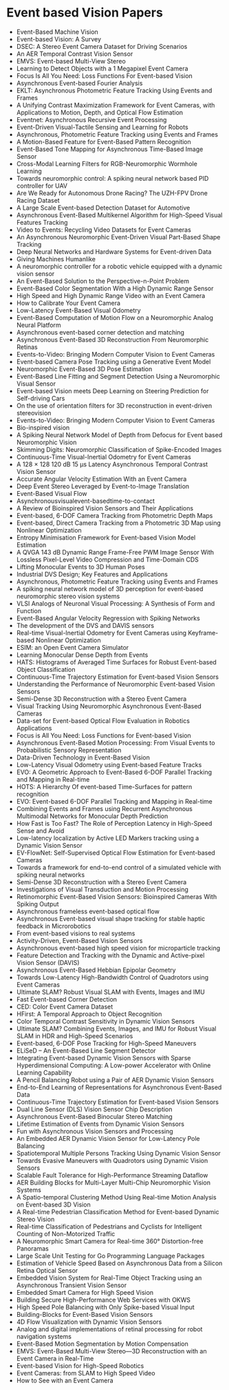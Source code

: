 # Event based Vision Papers
<ul>

                             

 <li><a target="_blank" href="https://github.com/manjunath5496/Event-based-Vision-Papers/blob/master/ev(1).pdf" style="text-decoration:none;">Event-Based Machine Vision</a></li>

 <li><a target="_blank" href="https://github.com/manjunath5496/Event-based-Vision-Papers/blob/master/ev(2).pdf" style="text-decoration:none;">Event-based Vision: A Survey</a></li>

<li><a target="_blank" href="https://github.com/manjunath5496/Event-based-Vision-Papers/blob/master/ev(3).pdf" style="text-decoration:none;">DSEC: A Stereo Event Camera Dataset for Driving Scenarios</a></li>
 <li><a target="_blank" href="https://github.com/manjunath5496/Event-based-Vision-Papers/blob/master/ev(4).pdf" style="text-decoration:none;">An AER Temporal Contrast Vision Sensor</a></li>                              
<li><a target="_blank" href="https://github.com/manjunath5496/Event-based-Vision-Papers/blob/master/ev(5).pdf" style="text-decoration:none;">EMVS: Event-based Multi-View Stereo</a></li>
<li><a target="_blank" href="https://github.com/manjunath5496/Event-based-Vision-Papers/blob/master/ev(6).pdf" style="text-decoration:none;">Learning to Detect Objects with a 1 Megapixel Event Camera</a></li>
 <li><a target="_blank" href="https://github.com/manjunath5496/Event-based-Vision-Papers/blob/master/ev(7).pdf" style="text-decoration:none;">Focus Is All You Need: Loss Functions For Event-based Vision</a></li>

 <li><a target="_blank" href="https://github.com/manjunath5496/Event-based-Vision-Papers/blob/master/ev(8).pdf" style="text-decoration:none;"> Asynchronous Event-based Fourier Analysis </a></li>
   <li><a target="_blank" href="https://github.com/manjunath5496/Event-based-Vision-Papers/blob/master/ev(9).pdf" style="text-decoration:none;">EKLT: Asynchronous Photometric Feature Tracking Using Events and Frames</a></li>
  
   
 <li><a target="_blank" href="https://github.com/manjunath5496/Event-based-Vision-Papers/blob/master/ev(10).pdf" style="text-decoration:none;">A Unifying Contrast Maximization Framework for Event Cameras, with Applications to Motion, Depth, and Optical Flow Estimation </a></li>                              
<li><a target="_blank" href="https://github.com/manjunath5496/Event-based-Vision-Papers/blob/master/ev(11).pdf" style="text-decoration:none;">Eventnet:
Asynchronous Recursive Event Processing</a></li>
<li><a target="_blank" href="https://github.com/manjunath5496/Event-based-Vision-Papers/blob/master/ev(12).pdf" style="text-decoration:none;">Event-Driven Visual-Tactile Sensing and Learning for Robots</a></li>
<li><a target="_blank" href="https://github.com/manjunath5496/Event-based-Vision-Papers/blob/master/ev(13).pdf" style="text-decoration:none;">Asynchronous, Photometric Feature Tracking using Events and Frames</a></li>

<li><a target="_blank" href="https://github.com/manjunath5496/Event-based-Vision-Papers/blob/master/ev(14).pdf" style="text-decoration:none;">A Motion-Based Feature for
Event-Based Pattern Recognition</a></li>
                              
<li><a target="_blank" href="https://github.com/manjunath5496/Event-based-Vision-Papers/blob/master/ev(15).pdf" style="text-decoration:none;">Event-Based Tone Mapping for Asynchronous Time-Based Image Sensor</a></li>

<li><a target="_blank" href="https://github.com/manjunath5496/Event-based-Vision-Papers/blob/master/ev(16).pdf" style="text-decoration:none;">Cross-Modal Learning Filters for RGB-Neuromorphic Wormhole Learning</a></li>

  <li><a target="_blank" href="https://github.com/manjunath5496/Event-based-Vision-Papers/blob/master/ev(17).pdf" style="text-decoration:none;">Towards neuromorphic control: A spiking neural network based PID controller for UAV</a></li>   
  
<li><a target="_blank" href="https://github.com/manjunath5496/Event-based-Vision-Papers/blob/master/ev(18).pdf" style="text-decoration:none;">Are We Ready for Autonomous Drone Racing? The UZH-FPV Drone Racing Dataset</a></li> 

  
<li><a target="_blank" href="https://github.com/manjunath5496/Event-based-Vision-Papers/blob/master/ev(19).pdf" style="text-decoration:none;">A Large Scale Event-based Detection Dataset for Automotive</a></li> 

<li><a target="_blank" href="https://github.com/manjunath5496/Event-based-Vision-Papers/blob/master/ev(20).pdf" style="text-decoration:none;">Asynchronous Event-Based Multikernel Algorithm for High-Speed Visual Features Tracking</a></li>

<li><a target="_blank" href="https://github.com/manjunath5496/Event-based-Vision-Papers/blob/master/ev(21).pdf" style="text-decoration:none;">Video to Events:
Recycling Video Datasets for Event Cameras</a></li>
<li><a target="_blank" href="https://github.com/manjunath5496/Event-based-Vision-Papers/blob/master/ev(22).pdf" style="text-decoration:none;">An Asynchronous Neuromorphic Event-Driven Visual Part-Based Shape Tracking</a></li> 
 <li><a target="_blank" href="https://github.com/manjunath5496/Event-based-Vision-Papers/blob/master/ev(23).pdf" style="text-decoration:none;">Deep Neural Networks and Hardware Systems for Event-driven Data</a></li> 
 

   <li><a target="_blank" href="https://github.com/manjunath5496/Event-based-Vision-Papers/blob/master/ev(24).pdf" style="text-decoration:none;">Giving
Machines Humanlike</a></li>
 
   <li><a target="_blank" href="https://github.com/manjunath5496/Event-based-Vision-Papers/blob/master/ev(25).pdf" style="text-decoration:none;">A neuromorphic controller for a robotic vehicle equipped with a dynamic vision sensor</a></li>                              
 <li><a target="_blank" href="https://github.com/manjunath5496/Event-based-Vision-Papers/blob/master/ev(26).pdf" style="text-decoration:none;">An Event-Based Solution to the Perspective-n-Point Problem</a></li>
 <li><a target="_blank" href="https://github.com/manjunath5496/Event-based-Vision-Papers/blob/master/ev(27).pdf" style="text-decoration:none;">Event-Based Color Segmentation
With a High Dynamic Range Sensor</a></li>
   
 
   <li><a target="_blank" href="https://github.com/manjunath5496/Event-based-Vision-Papers/blob/master/ev(28).pdf" style="text-decoration:none;">High Speed and High Dynamic Range Video with an Event Camera</a></li>
 
   <li><a target="_blank" href="https://github.com/manjunath5496/Event-based-Vision-Papers/blob/master/ev(29).pdf" style="text-decoration:none;">How to Calibrate Your Event Camera </a></li>                              

  <li><a target="_blank" href="https://github.com/manjunath5496/Event-based-Vision-Papers/blob/master/ev(30).pdf" style="text-decoration:none;">Low-Latency Event-Based Visual Odometry</a></li>
 
   <li><a target="_blank" href="https://github.com/manjunath5496/Event-based-Vision-Papers/blob/master/ev(31).pdf" style="text-decoration:none;">Event-Based Computation of Motion Flow on a Neuromorphic Analog Neural Platform</a></li> 
    <li><a target="_blank" href="https://github.com/manjunath5496/Event-based-Vision-Papers/blob/master/ev(32).pdf" style="text-decoration:none;">Asynchronous event-based corner detection and matching</a></li> 

   <li><a target="_blank" href="https://github.com/manjunath5496/Event-based-Vision-Papers/blob/master/ev(33).pdf" style="text-decoration:none;">Asynchronous Event-Based 3D Reconstruction From Neuromorphic Retinas</a></li>                              

  <li><a target="_blank" href="https://github.com/manjunath5496/Event-based-Vision-Papers/blob/master/ev(34).pdf" style="text-decoration:none;">Events-to-Video: Bringing Modern Computer Vision to Event Cameras</a></li> 
 
  <li><a target="_blank" href="https://github.com/manjunath5496/Event-based-Vision-Papers/blob/master/ev(35).pdf" style="text-decoration:none;">Event-based Camera Pose Tracking using a Generative Event Model</a></li> 

  <li><a target="_blank" href="https://github.com/manjunath5496/Event-based-Vision-Papers/blob/master/ev(36).pdf" style="text-decoration:none;">Neuromorphic Event-Based 3D Pose Estimation</a></li> 
 
<li><a target="_blank" href="https://github.com/manjunath5496/Event-based-Vision-Papers/blob/master/ev(37).pdf" style="text-decoration:none;">Event-Based Line Fitting and Segment Detection Using a Neuromorphic Visual Sensor</a></li>
 <li><a target="_blank" href="https://github.com/manjunath5496/Event-based-Vision-Papers/blob/master/ev(38).pdf" style="text-decoration:none;">Event-based Vision meets Deep Learning on Steering Prediction for Self-driving Cars</a></li>
<li><a target="_blank" href="https://github.com/manjunath5496/Event-based-Vision-Papers/blob/master/ev(39).pdf" style="text-decoration:none;">On the use of orientation filters for 3D reconstruction in event-driven stereovision</a></li>
 <li><a target="_blank" href="https://github.com/manjunath5496/Event-based-Vision-Papers/blob/master/ev(40).pdf" style="text-decoration:none;">Events-to-Video:
Bringing Modern Computer Vision to Event Cameras</a></li>                              
<li><a target="_blank" href="https://github.com/manjunath5496/Event-based-Vision-Papers/blob/master/ev(41).pdf" style="text-decoration:none;">Bio-inspired vision</a></li>
<li><a target="_blank" href="https://github.com/manjunath5496/Event-based-Vision-Papers/blob/master/ev(42).pdf" style="text-decoration:none;">A Spiking Neural Network Model
of Depth from Defocus for Event based Neuromorphic Vision</a></li>
 
  <li><a target="_blank" href="https://github.com/manjunath5496/Event-based-Vision-Papers/blob/master/ev(43).pdf" style="text-decoration:none;">Skimming Digits: Neuromorphic Classification of Spike-Encoded Images</a></li>
 <li><a target="_blank" href="https://github.com/manjunath5496/Event-based-Vision-Papers/blob/master/ev(44).pdf" style="text-decoration:none;">Continuous-Time Visual-Inertial Odometry for Event Cameras</a></li>
   <li><a target="_blank" href="https://github.com/manjunath5496/Event-based-Vision-Papers/blob/master/ev(45).pdf" style="text-decoration:none;">A 128 &times; 128 120 dB 15 μs Latency Asynchronous Temporal Contrast Vision Sensor</a></li>  
   
<li><a target="_blank" href="https://github.com/manjunath5496/Event-based-Vision-Papers/blob/master/ev(46).pdf" style="text-decoration:none;">Accurate Angular Velocity Estimation With an Event Camera</a></li> 
                             
<li><a target="_blank" href="https://github.com/manjunath5496/Event-based-Vision-Papers/blob/master/ev(47).pdf" style="text-decoration:none;">Deep Event Stereo Leveraged by Event-to-Image Translation</a></li>
<li><a target="_blank" href="https://github.com/manjunath5496/Event-based-Vision-Papers/blob/master/ev(48).pdf" style="text-decoration:none;">Event-Based Visual Flow</a></li>

<li><a target="_blank" href="https://github.com/manjunath5496/Event-based-Vision-Papers/blob/master/ev(49).pdf" style="text-decoration:none;">Asynchronousvisualevent-basedtime-to-contact</a></li>
                              
<li><a target="_blank" href="https://github.com/manjunath5496/Event-based-Vision-Papers/blob/master/ev(50).pdf" style="text-decoration:none;">A Review of Bioinspired Vision Sensors and Their Applications</a></li>
<li><a target="_blank" href="https://github.com/manjunath5496/Event-based-Vision-Papers/blob/master/ev(51).pdf" style="text-decoration:none;">Event-based, 6-DOF Camera Tracking from Photometric Depth Maps</a></li>
<li><a target="_blank" href="https://github.com/manjunath5496/Event-based-Vision-Papers/blob/master/ev(52).pdf" style="text-decoration:none;">Event-based, Direct Camera Tracking from a Photometric 3D Map using Nonlinear Optimization</a></li>

<li><a target="_blank" href="https://github.com/manjunath5496/Event-based-Vision-Papers/blob/master/ev(53).pdf" style="text-decoration:none;">Entropy Minimisation Framework for
Event-based Vision Model Estimation</a></li>
 
<li><a target="_blank" href="https://github.com/manjunath5496/Event-based-Vision-Papers/blob/master/ev(54).pdf" style="text-decoration:none;">A QVGA 143 dB Dynamic Range Frame-Free PWM Image Sensor With Lossless Pixel-Level Video Compression and Time-Domain CDS </a></li>

<li><a target="_blank" href="https://github.com/manjunath5496/Event-based-Vision-Papers/blob/master/ev(55).pdf" style="text-decoration:none;">Lifting Monocular Events to 3D Human Poses</a></li>
 
  <li><a target="_blank" href="https://github.com/manjunath5496/Event-based-Vision-Papers/blob/master/ev(56).pdf" style="text-decoration:none;">Industrial DVS Design;
Key Features and Applications </a></li>                              

  <li><a target="_blank" href="https://github.com/manjunath5496/Event-based-Vision-Papers/blob/master/ev(57).pdf" style="text-decoration:none;">Asynchronous, Photometric Feature Tracking using Events and Frames</a></li>
 
   <li><a target="_blank" href="https://github.com/manjunath5496/Event-based-Vision-Papers/blob/master/ev(58).pdf" style="text-decoration:none;">A spiking neural network model
of 3D perception for event-based neuromorphic stereo vision systems</a></li>
    <li><a target="_blank" href="https://github.com/manjunath5496/Event-based-Vision-Papers/blob/master/ev(59).pdf" style="text-decoration:none;">VLSI Analogs of Neuronal Visual Processing: A Synthesis of Form and Function</a></li>
 
  <li><a target="_blank" href="https://github.com/manjunath5496/Event-based-Vision-Papers/blob/master/ev(60).pdf" style="text-decoration:none;">Event-Based Angular Velocity Regression with Spiking Networks </a></li>
 
   <li><a target="_blank" href="https://github.com/manjunath5496/Event-based-Vision-Papers/blob/master/ev(61).pdf" style="text-decoration:none;">The development of the DVS and DAVIS sensors</a></li>
 
   <li><a target="_blank" href="https://github.com/manjunath5496/Event-based-Vision-Papers/blob/master/ev(62).pdf" style="text-decoration:none;">Real-time Visual-Inertial Odometry for Event Cameras using Keyframe-based Nonlinear Optimization</a></li>
 
   <li><a target="_blank" href="https://github.com/manjunath5496/Event-based-Vision-Papers/blob/master/ev(63).pdf" style="text-decoration:none;">ESIM: an Open Event Camera Simulator</a></li>                              

  <li><a target="_blank" href="https://github.com/manjunath5496/Event-based-Vision-Papers/blob/master/ev(64).pdf" style="text-decoration:none;">Learning Monocular Dense Depth from Events</a></li>
 
   <li><a target="_blank" href="https://github.com/manjunath5496/Event-based-Vision-Papers/blob/master/ev(65).pdf" style="text-decoration:none;">HATS: Histograms of Averaged Time Surfaces for Robust Event-based Object Classification </a></li> 

   <li><a target="_blank" href="https://github.com/manjunath5496/Event-based-Vision-Papers/blob/master/ev(66).pdf" style="text-decoration:none;">Continuous-Time Trajectory Estimation for Event-based Vision Sensors</a></li> 
 
   <li><a target="_blank" href="https://github.com/manjunath5496/Event-based-Vision-Papers/blob/master/ev(67).pdf" style="text-decoration:none;">Understanding the Performance of Neuromorphic Event-based Vision Sensors</a></li>                              

  <li><a target="_blank" href="https://github.com/manjunath5496/Event-based-Vision-Papers/blob/master/ev(68).pdf" style="text-decoration:none;">Semi-Dense 3D Reconstruction with a Stereo Event Camera</a></li> 
 
  
   <li><a target="_blank" href="https://github.com/manjunath5496/Event-based-Vision-Papers/blob/master/ev(69).pdf" style="text-decoration:none;">Visual Tracking Using Neuromorphic Asynchronous Event-Based Cameras</a></li>                              

  <li><a target="_blank" href="https://github.com/manjunath5496/Event-based-Vision-Papers/blob/master/ev(70).pdf" style="text-decoration:none;">Data-set for Event-based Optical Flow Evaluation in Robotics Applications</a></li> 
  
 
 <li><a target="_blank" href="https://github.com/manjunath5496/Event-based-Vision-Papers/blob/master/ev(71).pdf" style="text-decoration:none;">Focus is All You Need:
Loss Functions for Event-based Vision</a></li>
 
 <li><a target="_blank" href="https://github.com/manjunath5496/Event-based-Vision-Papers/blob/master/ev(72).pdf" style="text-decoration:none;">Asynchronous Event-Based Motion Processing: From Visual Events to Probabilistic Sensory Representation</a></li> 
 
 
 <li><a target="_blank" href="https://github.com/manjunath5496/Event-based-Vision-Papers/blob/master/ev(73).pdf" style="text-decoration:none;">Data-Driven Technology in Event-Based Vision</a></li>
  <li><a target="_blank" href="https://github.com/manjunath5496/Event-based-Vision-Papers/blob/master/ev(74).pdf" style="text-decoration:none;">Low-Latency Visual Odometry using Event-based Feature Tracks</a></li>
    <li><a target="_blank" href="https://github.com/manjunath5496/Event-based-Vision-Papers/blob/master/ev(75).pdf" style="text-decoration:none;">EVO: A Geometric Approach to Event-Based 6-DOF Parallel Tracking and Mapping in Real-time</a></li>                        
<li><a target="_blank" href="https://github.com/manjunath5496/Event-based-Vision-Papers/blob/master/ev(76).pdf" style="text-decoration:none;">HOTS: A Hierarchy Of event-based Time-Surfaces for pattern recognition</a></li>

 <li><a target="_blank" href="https://github.com/manjunath5496/Event-based-Vision-Papers/blob/master/ev(77).pdf" style="text-decoration:none;">EVO: Event-based 6-DOF Parallel
Tracking and Mapping in Real-time</a></li> 
 
 
 <li><a target="_blank" href="https://github.com/manjunath5496/Event-based-Vision-Papers/blob/master/ev(78).pdf" style="text-decoration:none;">Combining Events and Frames using Recurrent Asynchronous Multimodal Networks for Monocular Depth Prediction</a></li>
  <li><a target="_blank" href="https://github.com/manjunath5496/Event-based-Vision-Papers/blob/master/ev(79).pdf" style="text-decoration:none;">How Fast is Too Fast? The Role of Perception Latency in High-Speed Sense and Avoid</a></li>


 <li><a target="_blank" href="https://github.com/manjunath5496/Event-based-Vision-Papers/blob/master/ev(80).pdf" style="text-decoration:none;">Low-latency localization by Active LED Markers tracking using a Dynamic Vision Sensor</a></li> 
 
 
 <li><a target="_blank" href="https://github.com/manjunath5496/Event-based-Vision-Papers/blob/master/ev(81).pdf" style="text-decoration:none;">EV-FlowNet: Self-Supervised Optical Flow Estimation for Event-based Cameras</a></li>
  <li><a target="_blank" href="https://github.com/manjunath5496/Event-based-Vision-Papers/blob/master/ev(82).pdf" style="text-decoration:none;">Towards a framework for end-to-end control of a simulated vehicle with spiking neural networks</a></li>

 <li><a target="_blank" href="https://github.com/manjunath5496/Event-based-Vision-Papers/blob/master/ev(83).pdf" style="text-decoration:none;">Semi-Dense 3D Reconstruction with a Stereo Event Camera</a></li>
  <li><a target="_blank" href="https://github.com/manjunath5496/Event-based-Vision-Papers/blob/master/ev(84).pdf" style="text-decoration:none;">Investigations of
Visual Transduction and Motion Processing</a></li>

 <li><a target="_blank" href="https://github.com/manjunath5496/Event-based-Vision-Papers/blob/master/ev(85).pdf" style="text-decoration:none;">Retinomorphic Event-Based
Vision Sensors: Bioinspired Cameras With Spiking Output</a></li>
  <li><a target="_blank" href="https://github.com/manjunath5496/Event-based-Vision-Papers/blob/master/ev(86).pdf" style="text-decoration:none;">Asynchronous frameless event-based optical flow</a></li>

 <li><a target="_blank" href="https://github.com/manjunath5496/Event-based-Vision-Papers/blob/master/ev(87).pdf" style="text-decoration:none;">Asynchronous Event-based visual shape tracking for stable haptic feedback in Microrobotics</a></li>
  <li><a target="_blank" href="https://github.com/manjunath5496/Event-based-Vision-Papers/blob/master/ev(88).pdf" style="text-decoration:none;">From event-based visions to real systems</a></li>
  <li><a target="_blank" href="https://github.com/manjunath5496/Event-based-Vision-Papers/blob/master/ev(89).pdf" style="text-decoration:none;">Activity-Driven, Event-Based Vision Sensors</a></li>
  
  
  <li><a target="_blank" href="https://github.com/manjunath5496/Event-based-Vision-Papers/blob/master/ev(90).pdf" style="text-decoration:none;">Asynchronous event-based high speed vision for microparticle tracking</a></li>
  <li><a target="_blank" href="https://github.com/manjunath5496/Event-based-Vision-Papers/blob/master/ev(91).pdf" style="text-decoration:none;">Feature Detection and Tracking with the Dynamic and Active-pixel Vision Sensor (DAVIS)</a></li>

 <li><a target="_blank" href="https://github.com/manjunath5496/Event-based-Vision-Papers/blob/master/ev(92).pdf" style="text-decoration:none;">Asynchronous Event-Based Hebbian
Epipolar Geometry</a></li>
  <li><a target="_blank" href="https://github.com/manjunath5496/Event-based-Vision-Papers/blob/master/ev(93).pdf" style="text-decoration:none;"> Towards Low-Latency High-Bandwidth Control of Quadrotors using Event Cameras</a></li>
  <li><a target="_blank" href="https://github.com/manjunath5496/Event-based-Vision-Papers/blob/master/ev(94).pdf" style="text-decoration:none;">Ultimate SLAM? Robust Visual SLAM with Events, Images and IMU</a></li> 
  
   <li><a target="_blank" href="https://github.com/manjunath5496/Event-based-Vision-Papers/blob/master/ev(95).pdf" style="text-decoration:none;">Fast Event-based Corner Detection</a></li>  
  
<li><a target="_blank" href="https://github.com/manjunath5496/Event-based-Vision-Papers/blob/master/ev(96).pdf" style="text-decoration:none;">CED: Color Event Camera Dataset</a></li> 
  
  
<li><a target="_blank" href="https://github.com/manjunath5496/Event-based-Vision-Papers/blob/master/ev(97).pdf" style="text-decoration:none;">HFirst: A Temporal Approach to Object Recognition</a></li>


 <li><a target="_blank" href="https://github.com/manjunath5496/Event-based-Vision-Papers/blob/master/ev(98).pdf" style="text-decoration:none;">Color Temporal Contrast Sensitivity in Dynamic Vision Sensors</a></li> 
  
   <li><a target="_blank" href="https://github.com/manjunath5496/Event-based-Vision-Papers/blob/master/ev(99).pdf" style="text-decoration:none;">Ultimate SLAM? Combining Events, Images, and IMU for Robust Visual SLAM in HDR and High-Speed Scenarios</a></li>  
  
<li><a target="_blank" href="https://github.com/manjunath5496/Event-based-Vision-Papers/blob/master/ev(100).pdf" style="text-decoration:none;">Event-based, 6-DOF Pose Tracking for High-Speed Maneuvers</a></li>  
  
 <li><a target="_blank" href="https://github.com/manjunath5496/Event-based-Vision-Papers/blob/master/ev(101).pdf" style="text-decoration:none;">ELiSeD – An Event-Based Line Segment Detector</a></li> 
  
   <li><a target="_blank" href="https://github.com/manjunath5496/Event-based-Vision-Papers/blob/master/ev(102).pdf" style="text-decoration:none;">Integrating Event-based Dynamic Vision Sensors with Sparse Hyperdimensional Computing: A Low-power Accelerator with Online Learning Capability</a></li> 
  
   
 <li><a target="_blank" href="https://github.com/manjunath5496/Event-based-Vision-Papers/blob/master/ev(103).pdf" style="text-decoration:none;">A Pencil Balancing Robot using a Pair of AER Dynamic Vision Sensors </a></li> 
  
   <li><a target="_blank" href="https://github.com/manjunath5496/Event-based-Vision-Papers/blob/master/ev(104).pdf" style="text-decoration:none;">End-to-End Learning of Representations for Asynchronous Event-Based Data</a></li>  
   
 <li><a target="_blank" href="https://github.com/manjunath5496/Event-based-Vision-Papers/blob/master/ev(105).pdf" style="text-decoration:none;">Continuous-Time Trajectory Estimation for Event-based Vision Sensors</a></li> 
 
<li><a target="_blank" href="https://github.com/manjunath5496/Event-based-Vision-Papers/blob/master/ev(106).pdf" style="text-decoration:none;">Dual Line Sensor (DLS)
Vision Sensor Chip Description</a></li> 
  
   <li><a target="_blank" href="https://github.com/manjunath5496/Event-based-Vision-Papers/blob/master/ev(107).pdf" style="text-decoration:none;">Asynchronous Event-Based Binocular Stereo Matching</a></li> 
  
   
 <li><a target="_blank" href="https://github.com/manjunath5496/Event-based-Vision-Papers/blob/master/ev(108).pdf" style="text-decoration:none;">Lifetime Estimation of Events from Dynamic Vision Sensors</a></li> 
  
   <li><a target="_blank" href="https://github.com/manjunath5496/Event-based-Vision-Papers/blob/master/ev(109).pdf" style="text-decoration:none;">Fun with Asynchronous Vision Sensors and Processing</a></li>  
   
 <li><a target="_blank" href="https://github.com/manjunath5496/Event-based-Vision-Papers/blob/master/ev(110).pdf" style="text-decoration:none;">An Embedded AER Dynamic Vision Sensor for Low-Latency Pole Balancing </a></li>  
   
<li><a target="_blank" href="https://github.com/manjunath5496/Event-based-Vision-Papers/blob/master/ev(111).pdf" style="text-decoration:none;">Spatiotemporal Multiple Persons Tracking Using Dynamic Vision Sensor</a></li> 
  
   
 <li><a target="_blank" href="https://github.com/manjunath5496/Event-based-Vision-Papers/blob/master/ev(112).pdf" style="text-decoration:none;">Towards Evasive Maneuvers with Quadrotors using Dynamic Vision Sensors</a></li> 
  
   <li><a target="_blank" href="https://github.com/manjunath5496/Event-based-Vision-Papers/blob/master/ev(113).pdf" style="text-decoration:none;">Scalable Fault Tolerance for High-Performance Streaming Dataflow</a></li>  
   
<li><a target="_blank" href="https://github.com/manjunath5496/Event-based-Vision-Papers/blob/master/ev(114).pdf" style="text-decoration:none;">AER Building Blocks for Multi-Layer Multi-Chip Neuromorphic Vision Systems</a></li>
 <li><a target="_blank" href="https://github.com/manjunath5496/Event-based-Vision-Papers/blob/master/ev(115).pdf" style="text-decoration:none;">A Spatio-temporal Clustering Method Using Real-time Motion Analysis on Event-based 3D Vision</a></li>  
   
 <li><a target="_blank" href="https://github.com/manjunath5496/Event-based-Vision-Papers/blob/master/ev(116).pdf" style="text-decoration:none;">A Real-time Pedestrian Classification Method for Event-based Dynamic Stereo Vision</a></li>   
   
   <li><a target="_blank" href="https://github.com/manjunath5496/Event-based-Vision-Papers/blob/master/ev(117).pdf" style="text-decoration:none;">Real-time Classification of Pedestrians and Cyclists for Intelligent Counting of Non-Motorized Traffic</a></li>  
   
 <li><a target="_blank" href="https://github.com/manjunath5496/Event-based-Vision-Papers/blob/master/ev(118).pdf" style="text-decoration:none;">A Neuromorphic Smart Camera for Real-time 360° Distortion-free Panoramas</a></li>  
   
  <li><a target="_blank" href="https://github.com/manjunath5496/Event-based-Vision-Papers/blob/master/ev(119).pdf" style="text-decoration:none;">Large Scale Unit Testing for Go Programming Language Packages</a></li> 
  
   <li><a target="_blank" href="https://github.com/manjunath5496/Event-based-Vision-Papers/blob/master/ev(120).pdf" style="text-decoration:none;">Estimation of Vehicle Speed Based on Asynchronous Data from a Silicon Retina Optical Sensor</a></li>  
   
 <li><a target="_blank" href="https://github.com/manjunath5496/Event-based-Vision-Papers/blob/master/ev(121).pdf" style="text-decoration:none;">Embedded Vision System for Real-Time Object Tracking using an Asynchronous Transient Vision Sensor</a></li>   
   
   <li><a target="_blank" href="https://github.com/manjunath5496/Event-based-Vision-Papers/blob/master/ev(122).pdf" style="text-decoration:none;">Embedded Smart Camera for High Speed Vision </a></li>  
     
<li><a target="_blank" href="https://github.com/manjunath5496/Event-based-Vision-Papers/blob/master/ev(123).pdf" style="text-decoration:none;">Building Secure High-Performance Web Services with OKWS</a></li>  
   
 <li><a target="_blank" href="https://github.com/manjunath5496/Event-based-Vision-Papers/blob/master/ev(124).pdf" style="text-decoration:none;">High Speed Pole Balancing with Only Spike-based Visual Input</a></li>   
   
   <li><a target="_blank" href="https://github.com/manjunath5496/Event-based-Vision-Papers/blob/master/ev(125).pdf" style="text-decoration:none;">Building-Blocks for Event-Based Vision Sensors</a></li>   
   
   <li><a target="_blank" href="https://github.com/manjunath5496/Event-based-Vision-Papers/blob/master/ev(126).pdf" style="text-decoration:none;">4D Flow Visualization with Dynamic Vision Sensors</a></li> 
   
<li><a target="_blank" href="https://github.com/manjunath5496/Event-based-Vision-Papers/blob/master/ev(127).pdf" style="text-decoration:none;">Analog and digital implementations of retinal processing for robot navigation systems</a></li>  
   
 <li><a target="_blank" href="https://github.com/manjunath5496/Event-based-Vision-Papers/blob/master/ev(128).pdf" style="text-decoration:none;">Event-Based Motion Segmentation by Motion Compensation</a></li>   
   
   <li><a target="_blank" href="https://github.com/manjunath5496/Event-based-Vision-Papers/blob/master/ev(129).pdf" style="text-decoration:none;">EMVS: Event-Based Multi-View Stereo—3D Reconstruction with an Event Camera in Real-Time</a></li>   
   
   <li><a target="_blank" href="https://github.com/manjunath5496/Event-based-Vision-Papers/blob/master/ev(130).pdf" style="text-decoration:none;">Event-based Vision for High-Speed Robotics</a></li>    
   
<li><a target="_blank" href="https://github.com/manjunath5496/Event-based-Vision-Papers/blob/master/ev(131).pdf" style="text-decoration:none;">Event Cameras: from SLAM to High Speed Video</a></li>   
   
   <li><a target="_blank" href="https://github.com/manjunath5496/Event-based-Vision-Papers/blob/master/ev(132).pdf" style="text-decoration:none;">How to See with an Event Camera</a></li>   
   
 </ul>

